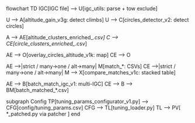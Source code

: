 flowchart TD
  IGC[IGC file] --> U[igc_utils: parse + tow exclude]

  U --> A[altitude_gain_v3g: detect climbs]
  U --> C[circles_detector_v2: detect circles]

  A --> AE[altitude_clusters_enriched_*.csv]
  C --> CE[circle_clusters_enriched_*.csv]

  AE --> O[overlay_circles_altitude_v1k: map]
  CE --> O

  AE -->|strict / many→one / alt→many| M[match_*: CSVs]
  CE -->|strict / many→one / alt→many| M --> X[compare_matches_v1c: stacked table]

  AE --> B[batch_match_igc_v1: multi-IGC]
  CE --> B --> BM[batch_matched_*.csv]

  subgraph Config
    TP[tuning_params_configurator_v1.py] --> CFG[config/tuning_params.csv]
    CFG --> TL[tuning_loader.py]
    TL --> PV[ *_patched.py via patcher ]
  end